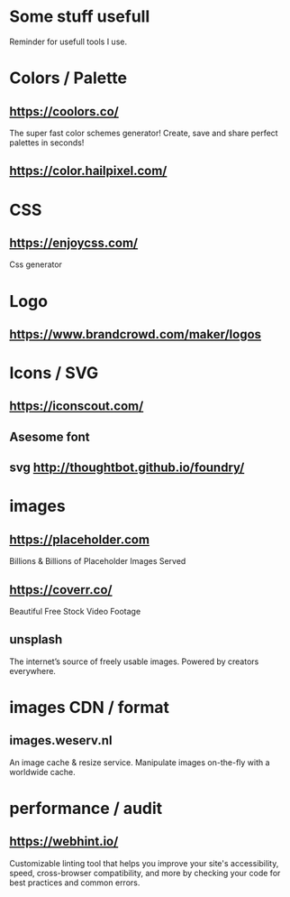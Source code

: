Some stuff usefull
======

Reminder for usefull tools I use.

# Colors / Palette
## https://coolors.co/
The super fast color schemes generator! Create, save and share perfect palettes in seconds!

## https://color.hailpixel.com/

# CSS
## https://enjoycss.com/
Css generator

# Logo
## https://www.brandcrowd.com/maker/logos

# Icons / SVG
## https://iconscout.com/
## Asesome font
## svg http://thoughtbot.github.io/foundry/

# images
## https://placeholder.com
Billions & Billions of Placeholder Images Served
## https://coverr.co/
Beautiful Free Stock Video Footage
## unsplash
The internet’s source of freely usable images. Powered by creators everywhere.

# images CDN / format
## images.weserv.nl
An image cache & resize service. Manipulate images on-the-fly with a worldwide cache.

# performance / audit
## https://webhint.io/
Customizable linting tool that helps you improve your site's accessibility, speed, cross-browser compatibility, and more by checking your code for best practices and common errors.
